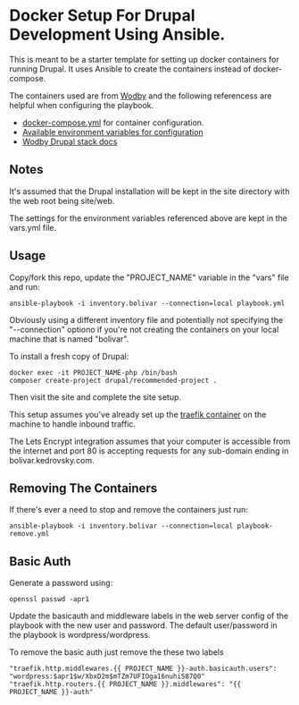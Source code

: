 # Docker Setup For Drupal Development Using Ansible.

This is meant to be a starter template for setting up docker containers for running Drupal. It uses Ansible to create the containers instead of docker-compose.

The containers used are from [Wodby](https://wodby.com/) and the following referencess are helpful when configuring the playbook.

* [docker-compose.yml](https://github.com/wodby/docker4wordpress/blob/master/docker-compose.yml) for container configuration.
* [Available environment variables for configuration](https://github.com/wodby/docker4wordpress/blob/master/.env)
* [Wodby Drupal stack docs](https://wodby.com/docs/1.0/stacks/drupal/)

## Notes

It's assumed that the Drupal installation will be kept in the site directory with the web root being site/web.

The settings for the environment variables referenced above are kept in the vars.yml file.

## Usage

Copy/fork this repo, update the "PROJECT_NAME" variable in the "vars" file and run:

    ansible-playbook -i inventory.bolivar --connection=local playbook.yml

Obviously using a different inventory file and potentially not specifying the "--connection" optiono if you're not creating the containers on your local machine that is named "bolivar".

To install a fresh copy of Drupal:

    docker exec -it PROJECT_NAME-php /bin/bash
    composer create-project drupal/recommended-project .

Then visit the site and complete the site setup.

This setup assumes you've already set up the [traefik container](https://github.com/karlkedrovsky/traefik-ansible) on the machine to handle inbound traffic.

The Lets Encrypt integration assumes that your computer is accessible from the internet and port 80 is accepting requests for any sub-domain ending in bolivar.kedrovsky.com.

## Removing The Containers

If there's ever a need to stop and remove the containers just run:

    ansible-playbook -i inventory.bolivar --connection=local playbook-remove.yml

## Basic Auth

Generate a password using:

    openssl passwd -apr1

Update the basicauth and middleware labels in the web server config of the playbook with the new user and password. The default user/password in the playbook is wordpress/wordpress.

To remove the basic auth just remove the these two labels

    "traefik.http.middlewares.{{ PROJECT_NAME }}-auth.basicauth.users": "wordpress:$apr1$w/XbxD2m$mTZm7UFIOga16nuhiS87Q0"
    "traefik.http.routers.{{ PROJECT_NAME }}.middlewares": "{{ PROJECT_NAME }}-auth"